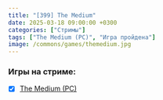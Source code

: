 ```yaml
---
title: "[399] The Medium"
date: 2025-03-18 09:00:00 +0300
categories: ["Стримы"]
tags: ["The Medium (PC)", "Игра пройдена"]
image: /commons/games/themedium.jpg
---
```


### Игры на стриме:
+ [x] [The Medium (PC)](/tags/the-medium-pc)
